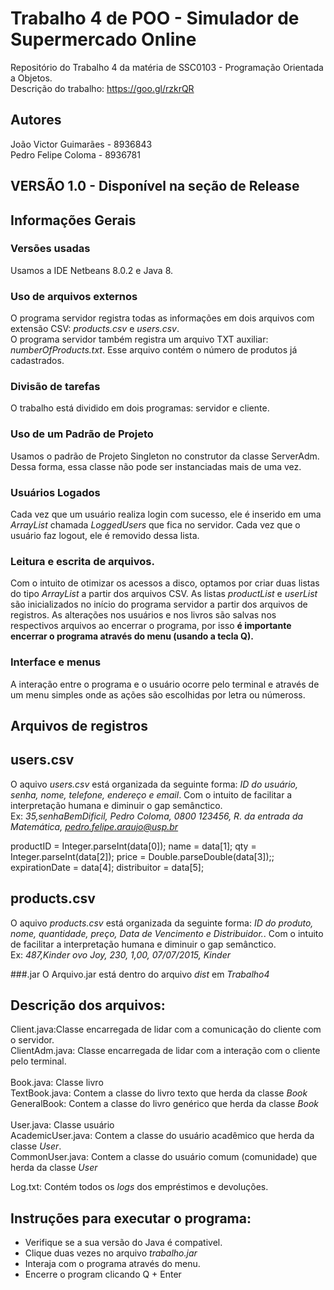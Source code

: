 # Trabalho 4 de POO - Simulador de Supermercado Online
Repositório do Trabalho 4 da matéria de SSC0103 - Programação Orientada a Objetos.<br />
Descrição do trabalho: https://goo.gl/rzkrQR<br />

## Autores
João Victor Guimarães - 8936843<br />
Pedro Felipe Coloma - 8936781<br />

## VERSÃO 1.0 - Disponível na seção de Release
## Informações Gerais
### Versões usadas
Usamos a IDE Netbeans 8.0.2 e Java 8.

### Uso de arquivos externos
O programa servidor registra todas as informações em dois arquivos com extensão CSV: *products.csv* e *users.csv*.<br />
O programa servidor também registra um arquivo TXT auxiliar: *numberOfProducts.txt*. Esse arquivo contém o número de produtos já cadastrados.<br />

### Divisão de tarefas
O trabalho está dividido em dois programas: servidor e cliente.

### Uso de um Padrão de Projeto
Usamos o padrão de Projeto Singleton no construtor da classe ServerAdm. Dessa forma, essa classe não pode ser instanciadas mais de uma vez.

### Usuários Logados
Cada vez que um usuário realiza login com sucesso, ele é inserido em uma *ArrayList* chamada *LoggedUsers* que fica no servidor. Cada vez que o usuário faz logout, ele é removido dessa lista.

### Leitura e escrita de arquivos.
Com o intuito de otimizar os acessos a disco, optamos por criar duas listas do tipo *ArrayList* a partir dos arquivos CSV.
As listas *productList* e *userList* são inicializados no início do programa servidor a partir dos arquivos de registros. As alterações nos usuários e nos livros são salvas nos respectivos arquivos ao encerrar o programa, por isso <b>é importante encerrar o programa através do menu (usando a tecla Q).</b>

### Interface e menus
A interação entre o programa e o usuário ocorre pelo terminal e através de um menu simples onde as ações são escolhidas por letra ou númeross. <br />

## Arquivos de registros
## users.csv
O aquivo *users.csv* está organizada da seguinte forma: *ID do usuário, senha, nome, telefone, endereço e email*. Com o intuito de facilitar a interpretação humana e diminuir o gap semânctico. <br />
Ex: *35,senhaBemDificil, Pedro Coloma, 0800 123456, R. da entrada da Matemática, pedro.felipe.araujo@usp.br* <br />

productID = Integer.parseInt(data[0]);
                name = data[1];
                qty = Integer.parseInt(data[2]);
                price = Double.parseDouble(data[3]);;
                expirationDate = data[4];
                distribuitor = data[5];


## products.csv
O aquivo *products.csv* está organizada da seguinte forma: *ID do produto, nome, quantidade, preço, Data de Vencimento e Distribuidor.*. Com o intuito de facilitar a interpretação humana e diminuir o gap semânctico. <br />
Ex: *487,Kinder ovo Joy, 230, 1,00, 07/07/2015, Kinder* <br />

###.jar
O Arquivo.jar está dentro do arquivo *dist* em *Trabalho4*

## Descrição dos arquivos:<br />
Client.java:Classe encarregada de lidar com a comunicação do cliente com o servidor.<br />
ClientAdm.java: Classe encarregada de lidar com a interação com o cliente pelo terminal.<br />
<br />
Book.java: Classe livro<br /> 
TextBook.java: Contem a classe do livro texto que herda da classe *Book*<br />
GeneralBook: Contem a classe do livro genérico que herda da classe *Book*<br />
<br />
User.java: Classe usuário <br />
AcademicUser.java: Contem a classe do usuário acadêmico que herda da classe *User*.<br />
CommonUser.java: Contem a classe do usuário comum (comunidade) que herda da classe *User*<br />

Log.txt: Contém todos os *logs* dos empréstimos e devoluções.<br />

## Instruções para executar o programa:<br />
- Verifique se a sua versão do Java é compativel.
- Clique duas vezes no arquivo *trabalho.jar*
- Interaja com o programa através do menu.
- Encerre o program clicando Q + Enter
